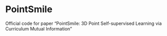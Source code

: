 # PointSmile
Official code for paper “PointSmile: 3D Point Self-supervised Learning via Curriculum Mutual Information”
